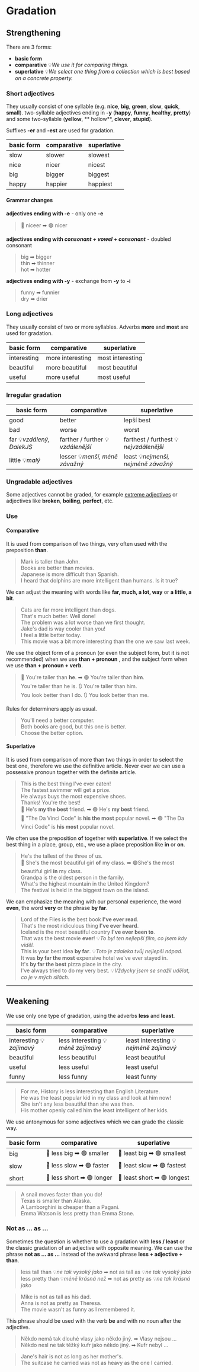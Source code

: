 # Gradation

## Strengthening

There are 3 forms:

* **basic form**
* **comparative** 💡*We use it for comparing things.*
* **superlative** 💡*We select one thing from a collection which is best based on a concrete property.*

### Short adjectives

They usually consist of one syllable (e.g. **nice**, **big**, **green**, **slow**, **quick**, **small**). two-syllable
adjectives ending in **-y** (**happy**, **funny**, **healthy**, **pretty**) and some two-syllable (**yellow**, **
hollow**, **clever**, **stupid**).

Suffixes **-er** and **-est** are used for gradation.

| basic form	 | comparative | superlative |
|-------------|-------------|-------------|
| slow        | 	slower     | 	slowest    | 
| nice        | nicer       | 	nicest     |
| big         | bigger      | biggest     |
| happy       | 	happier    | happiest    |

#### Grammar changes

**adjectives ending with -e** - only one **-e**

> 🔴 niceer ➡ 🟢 nicer <br/>

**adjectives ending with *consonant + vowel + consonant*** - doubled consonant

> big ➡ bigger <br/>
> thin ➡ thinner <br/>
> hot ➡ hotter <br/>

**adjectives ending with -y** - exchange from **-y** to **-i**

> funny ➡ funnier <br/>
> dry ➡ drier <br/>

### Long adjectives

They usually consist of two or more syllables. Adverbs **more** and **most** are used for gradation.

| basic form	 | comparative      | superlative      |
|-------------|------------------|------------------|
| interesting | more interesting | most interesting |
| beautiful   | more beautiful   | most beautiful   |
| useful      | more useful      | most useful      |

### Irregular gradation

| basic form	               | comparative                       | superlative                            |
|---------------------------|-----------------------------------|----------------------------------------|
| good                      | better                            | lepší	best                             |
| bad                       | worse                             | worst                                  |
| far 💡*vzdálený, DalekJS* | farther / further 💡*vzdálenější* | farthest / furthest 💡*nejvzdálenější* |    
| little 💡*malý*           | lesser 💡*menší, méně závažný*    | least 💡*nejmenší, nejméně závažný*    | 

### Ungradable adjectives

Some adjectives cannot be graded, for example [extreme adjectives](adjectives-examples.md#extreme-adjectives) or
adjectives like **broken**, **boiling**, **perfect**, etc.

### Use

#### Comparative

It is used from comparison of two things, very often used with the preposition **than**.

> Mark is taller than John. <br/>
> Books are better than movies. <br/>
> Japanese is more difficult than Spanish. <br/>
> I heard that dolphins are more intelligent than humans. Is it true? <br/>

We can adjust the meaning with words like **far, much, a lot, way** or  **a little, a bit**.

> Cats are far more intelligent than dogs. <br/>
> That's much better. Well done! <br/>
> The problem was a lot worse than we first thought. <br/>
> Jake's dad is way cooler than you! <br/>
> I feel a little better today. <br/>
> This movie was a bit more interesting than the one we saw last week. <br/>

We use the object form of a pronoun (or even the subject form, but it is not recommended) when we use **than + pronoun**
, and the subject form
when we use **than + pronoun + verb**.

> 🔴 You're taller than **he**. ➡ 🟢 You're taller than **him**. <br/>
> You're taller than he is. 🔃 You're taller than him. <br/>
> You look better than I do. 🔃 You look better than me. <br/>

Rules for determiners apply as usual.

> You'll need a better computer. <br/>
> Both books are good, but this one is better. <br/>
> Choose the better option. <br/>

#### Superlative

It is used from comparison of more than two things in order to select the best one, therefore we use the definitive
article. Never ever we can use a possessive pronoun together with the definite article.

> This is the best thing I've ever eaten! <br/>
> The fastest swimmer will get a prize. <br/>
> He always buys the most expensive shoes. <br/>
> Thanks! You're the best! <br/>
> 🔴 He's **my the best** friend. ➡ 🟢 He's **my best** friend. <br/>
> 🔴 "The Da Vinci Code" is **his the most** popular novel. ➡ 🟢 "The Da Vinci Code" is **his most** popular novel. <br/>

We often use the preposition **of** together with **superlative**. If we select the best thing in a place, group, etc.,
we use a place preposition like **in** or **on**.

> He's the tallest of the three of us. <br/>
> 🔴 She's the most beautiful girl **of** my class. ➡ 🟢She's the most beautiful girl **in** my class. <br/>
> Grandpa is the oldest person in the family. <br/>
> What's the highest mountain in the United Kingdom? <br/>
> The festival is held in the biggest town on the island. <br/>

We can emphasize the meaning with our personal experience, the word **even**, the word **very**
or the phrase **by far**.

> Lord of the Flies is the best book **I've ever read**. <br/>
> That's the most ridiculous thing **I've ever heard**. <br/>
> Iceland is the most beautiful country **I've ever been to**. <br/>
> That was the best movie **ever**! 💡*To byl ten nejlepší film, co jsem kdy viděl.* <br/>
> This is your best idea **by far**. 💡*Toto je zdaleka tvůj nejlepší nápad.* <br/>
> It was **by far the most** expensive hotel we've ever stayed in. <br/>
> It's **by far the best** pizza place in the city. <br/>
> I've always tried to do my very best. 💡*Vždycky jsem se snažil udělat, co je v mých silách.* <br/>

<hr/>

## Weakening

We use only one type of gradation, using the adverbs **less** and **least**.

| basic form               | comparative                        | superlative                            |
|--------------------------|------------------------------------|----------------------------------------|
| interesting 💡*zajímavý* | less interesting 💡*méně zajímavý* | least interesting 💡*nejméně zajímavý* |
| beautiful                | less beautiful                     | least beautiful                        | 
| useful                   | less useful                        | least useful                           |
| funny                    | less funny                         | least funny                            |

> For me, History is less interesting than English Literature. <br/>
> He was the least popular kid in my class and look at him now! <br/>
> She isn't any less beautiful than she was then. <br/>
> His mother openly called him the least intelligent of her kids. <br/>

We use antonymous for some adjectives which we can grade the classic way.

| basic form | comparative               | superlative                 |
|------------|---------------------------|-----------------------------|
| big        | 🔴 less big ➡ 🟢 smaller  | 🔴 least big ➡ 🟢 smallest  |
| slow       | 🔴 less slow ➡ 🟢 faster  | 🔴 least slow ➡ 🟢 fastest  |
| short      | 🔴 less short ➡ 🟢 longer | 🔴 least short ➡ 🟢 longest |

> A snail moves faster than you do! <br/>
> Texas is smaller than Alaska. <br/>
> A Lamborghini is cheaper than a Pagani. <br/>
> Emma Watson is less pretty than Emma Stone. <br/>

### Not as ... as ...

Sometimes the question is whether to use a gradation with **less / least** or the classic gradation of an adjective
with opposite meaning. We can use the phrase **not as ... as ...** instead of the awkward phrase **less + adjective +
than**.

> less tall than 💡*ne tak vysoký jako* ➡ not as tall as 💡*ne tak vysoký jako* <br/>
> less pretty than 💡*méně krásná než* ➡ not as pretty as 💡*ne tak krásná jako* <br/>

> Mike is not as tall as his dad. <br/>
> Anna is not as pretty as Theresa. <br/>
> The movie wasn't as funny as I remembered it. <br/>

This phrase should be used with the verb **be** and with no noun after the adjective.

> Někdo nemá tak dlouhé vlasy jako někdo jiný. ➡ Vlasy nejsou ... <br/>
> Někdo nesl ne tak těžký kufr jako někdo jiný. ➡ Kufr nebyl ... <br/>

> Jane's hair is not as long as her mother's. <br/>
> The suitcase he carried was not as heavy as the one I carried. <br/>

